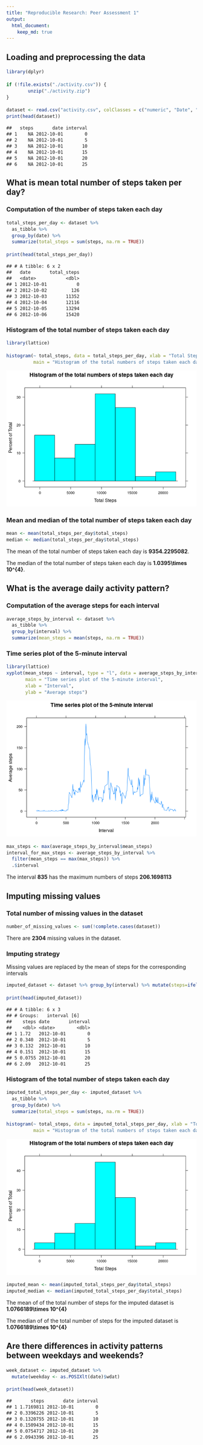 ```yaml
---
title: "Reproducible Research: Peer Assessment 1"
output: 
  html_document:
    keep_md: true
---
```





## Loading and preprocessing the data

```r
library(dplyr)

if (!file.exists("./activity.csv")) {
        unzip("./activity.zip")
}

dataset <- read.csv("activity.csv", colClasses = c("numeric", "Date", "numeric"))
print(head(dataset))
```

```
##   steps       date interval
## 1    NA 2012-10-01        0
## 2    NA 2012-10-01        5
## 3    NA 2012-10-01       10
## 4    NA 2012-10-01       15
## 5    NA 2012-10-01       20
## 6    NA 2012-10-01       25
```



## What is mean total number of steps taken per day?

### Computation of the number of steps taken each day


```r
total_steps_per_day <- dataset %>%
  as_tibble %>%
  group_by(date) %>%
  summarize(total_steps = sum(steps, na.rm = TRUE))

print(head(total_steps_per_day))
```

```
## # A tibble: 6 x 2
##   date       total_steps
##   <date>           <dbl>
## 1 2012-10-01           0
## 2 2012-10-02         126
## 3 2012-10-03       11352
## 4 2012-10-04       12116
## 5 2012-10-05       13294
## 6 2012-10-06       15420
```

### Histogram of the total number of steps taken each day


```r
library(lattice)

histogram(~ total_steps, data = total_steps_per_day, xlab = "Total Steps",
          main = "Histogram of the total numbers of steps taken each day")
```

![](PA1_template_files/figure-html/unnamed-chunk-3-1.png)<!-- -->

### Mean and median of the total number of steps taken each day


```r
mean <- mean(total_steps_per_day$total_steps)
median <- median(total_steps_per_day$total_steps)
```
The mean of the total number of steps taken each day is **9354.2295082**.

The median of the total number of steps taken each day is **1.0395\times 10^{4}**.

## What is the average daily activity pattern?

### Computation of the average steps for each interval


```r
average_steps_by_interval <- dataset %>%
  as_tibble %>%
  group_by(interval) %>%
  summarize(mean_steps = mean(steps, na.rm = TRUE))
```

### Time series plot of the 5-minute interval

```r
library(lattice)
xyplot(mean_steps ~ interval, type = "l", data = average_steps_by_interval,
       main = "Time series plot of the 5-minute interval",
       xlab = "Interval",
       ylab = "Average steps")
```

![](PA1_template_files/figure-html/unnamed-chunk-6-1.png)<!-- -->


```r
max_steps <- max(average_steps_by_interval$mean_steps)
interval_for_max_steps <- average_steps_by_interval %>%
  filter(mean_steps == max(max_steps)) %>%
  .$interval
```

The interval **835** has the maximum numbers of steps **206.1698113**

## Imputing missing values

### Total number of missing values in the dataset

```r
number_of_missing_values <- sum(!complete.cases(dataset))
```

There are **2304** missing values in the dataset.

### Imputing strategy

Missing values are replaced by the mean of steps for the corresponding intervals


```r
imputed_dataset <- dataset %>% group_by(interval) %>% mutate(steps=ifelse(is.na(steps), mean(steps, na.rm = TRUE), steps))

print(head(imputed_dataset))
```

```
## # A tibble: 6 x 3
## # Groups:   interval [6]
##    steps date       interval
##    <dbl> <date>        <dbl>
## 1 1.72   2012-10-01        0
## 2 0.340  2012-10-01        5
## 3 0.132  2012-10-01       10
## 4 0.151  2012-10-01       15
## 5 0.0755 2012-10-01       20
## 6 2.09   2012-10-01       25
```



### Histogram of the total number of steps taken each day


```r
imputed_total_steps_per_day <- imputed_dataset %>%
  as_tibble %>%
  group_by(date) %>%
  summarize(total_steps = sum(steps, na.rm = TRUE))

histogram(~ total_steps, data = imputed_total_steps_per_day, xlab = "Total Steps",
          main = "Histogram of the total numbers of steps taken each day")
```

![](PA1_template_files/figure-html/unnamed-chunk-11-1.png)<!-- -->

```r
imputed_mean <- mean(imputed_total_steps_per_day$total_steps)
imputed_median <- median(imputed_total_steps_per_day$total_steps)
```

The mean of of the total number of steps for the imputed dataset is **1.0766189\times 10^{4}**

The median of of the total number of steps for the imputed dataset is **1.0766189\times 10^{4}**

## Are there differences in activity patterns between weekdays and weekends?


```r
week_dataset <- imputed_dataset %>%
  mutate(weekday <- as.POSIXlt(date)$wdat)

print(head(week_dataset))
```

```
##       steps       date interval
## 1 1.7169811 2012-10-01        0
## 2 0.3396226 2012-10-01        5
## 3 0.1320755 2012-10-01       10
## 4 0.1509434 2012-10-01       15
## 5 0.0754717 2012-10-01       20
## 6 2.0943396 2012-10-01       25
```
